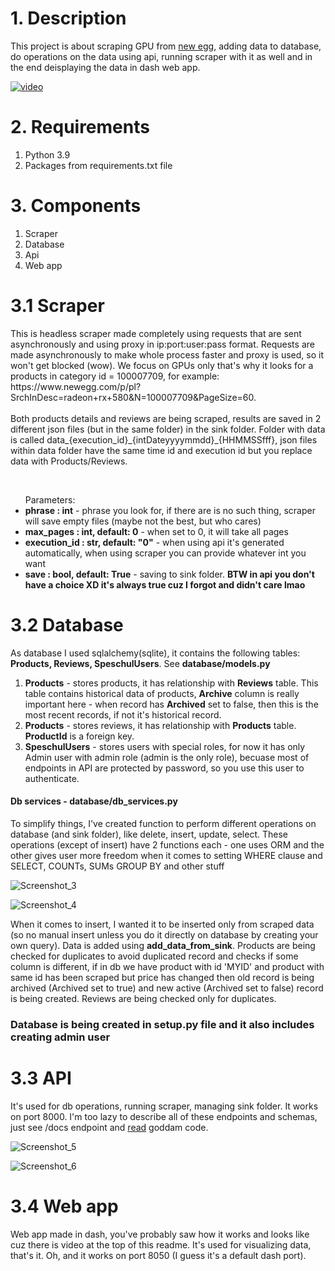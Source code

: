 

<h1>1. Description</h1>
This project is about scraping GPU from <a href="https://www.newegg.com/" target="_blank">new egg</a>, adding data to database, do operations on the data using api, running scraper with it as well and in the end deisplaying the data in dash web app.

[![video](https://img.youtube.com/vi/Cw-WgAwtPD4/0.jpg)](https://www.youtube.com/watch?v=Cw-WgAwtPD4)

<h1>2. Requirements</h1>
<ol>
  <li>Python 3.9</li>
  <li>Packages from requirements.txt file</li>
</ol>

<h1>3. Components</h1>
<ol>
  <li>Scraper</li>
  <li>Database</li>
  <li>Api</li>
  <li>Web app</li>
</ol>


<h1>3.1 Scraper</h1>
<p>This is headless scraper made completely using requests that are sent asynchronously and using proxy in ip:port:user:pass format. Requests are made asynchronously to make whole process faster and proxy is used, so it won't get blocked (wow). We focus on GPUs only that's why it looks for a products in category id = 100007709, for example: https://www.newegg.com/p/pl?SrchInDesc=radeon+rx+580&N=100007709&PageSize=60.
<br>
<br>
Both products details and reviews are being scraped, results are saved in 2 different json files (but in the same folder) in the sink folder. Folder with data is called data_{execution_id}_{intDateyyyymmdd}_{HHMMSSfff}, json files within data folder have the same time id and execution id but you replace data with Products/Reviews.</p>
<br>
<ul>Parameters:
  <li><strong>phrase : int</strong> - phrase you look for, if there are is no such thing, scraper will save empty files (maybe not the best, but who cares)</li>
  <li><strong>max_pages : int, default: 0</strong> - when set to 0, it will take all pages</li>
  <li><strong>execution_id : str, default: "0"</strong> - when using api it's generated automatically, when using scraper you can provide whatever int you want</li>
  <li><strong>save : bool, default: True</strong> - saving to sink folder. <strong>BTW in api you don't have a choice XD it's always true cuz I forgot and didn't care lmao</strong></li>
</ul>


<h1>3.2 Database</h1>
<p>As database I used sqlalchemy(sqlite), it contains the following tables: <strong>Products, Reviews, SpeschulUsers</strong>. See <strong>database/models.py</strong></p>
<ol>
  <li><strong>Products</strong> - stores products, it has relationship with <strong>Reviews</strong> table. This table contains historical data of products, <strong>Archive</strong> column is really important here - when record has <strong>Archived</strong> set to false, then this is the most recent records, if not it's historical record.</li>
  <li><strong>Products</strong> - stores reviews, it has relationship with <strong>Products</strong> table. <strong>ProductId</strong> is a foreign key.</li>
  <li><strong>SpeschulUsers</strong> - stores users with special roles, for now it has only Admin user with admin role (admin is the only role), becuase most of endpoints in API are protected by password, so you use this user to authenticate. </li>
</ol>

<h4>Db services - database/db_services.py</h4>
<p>To simplify things, I've created function to perform different operations on database (and sink folder), like delete, insert, update, select. These operations (except of insert) have 2 functions each - one uses ORM and the other gives user more freedom when it comes to setting WHERE clause and SELECT, COUNTs, SUMs GROUP BY and other stuff</p>

![Screenshot_3](https://github.com/Koks-creator/NewEggGPUs/assets/73878161/079d515b-e3a7-4aa9-8159-79d604d6122c)

![Screenshot_4](https://github.com/Koks-creator/NewEggGPUs/assets/73878161/d749e0eb-361d-404c-8690-0acc465b2a12)

When it comes to insert, I wanted it to be inserted only from scraped data (so no manual insert unless you do it directly on database by creating your own query). Data is added using <strong>add_data_from_sink</strong>. Products are being checked for duplicates to avoid duplicated record and checks if some column is different, if in db we have product with id 'MYID' and product with same id has been scraped but price has changed then old record is being archived (Archived set to true) and new active (Archived set to false) record is being created. Reviews are being checked only for duplicates.


<h3><strong>Database is being created in setup.py file and it also includes creating admin user</strong></h3>

<h1>3.3 API</h1>
It's used for db operations, running scraper, managing sink folder. It works on port 8000. I'm too lazy to describe all of these endpoints and schemas, just see /docs endpoint and <a href="https://www.youtube.com/watch?v=CUoitT-Qhmg" target="_blank">read</a> goddam code.

![Screenshot_5](https://github.com/Koks-creator/NewEggGPUs/assets/73878161/4f5a8524-9892-4ab4-8af3-e9813214a98f)

![Screenshot_6](https://github.com/Koks-creator/NewEggGPUs/assets/73878161/b67a85a1-7470-469a-af09-8bc5d1d3e236)

<h1>3.4 Web app</h1>
<p>Web app made in dash, you've probably saw how it works and looks like cuz there is video at the top of this readme. It's used for visualizing data, that's it. Oh, and it works on port 8050 (I guess it's a default dash port).</p>


